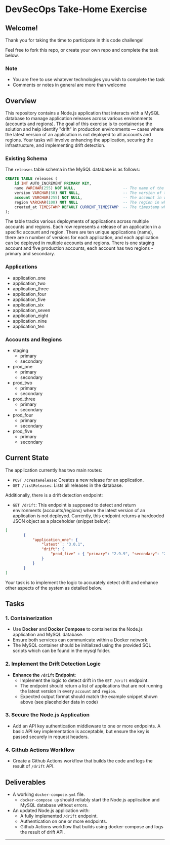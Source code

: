 # DevSecOps Take-Home Exercise

## Welcome!
Thank you for taking the time to participate in this code challenge!

Feel free to fork this repo, or create your own repo and complete the task below.

### Note
- You are free to use whatever technologies you wish to complete the task
- Comments or notes in general are more than welcome

## Overview

This repository contains a Node.js application that interacts with a MySQL database to manage application releases across various environments (accounts and regions). The goal of this exercise is to containerise the solution and help identify "drift" in production environments — cases where the latest version of an application is not deployed to all accounts and regions. Your tasks will involve enhancing the application, securing the infrastructure, and implementing drift detection.

### Existing Schema

The `releases` table schema in the MySQL database is as follows:

```sql
CREATE TABLE releases (
    id INT AUTO_INCREMENT PRIMARY KEY,
    name VARCHAR(255) NOT NULL,                     -- The name of the application
    version VARCHAR(50) NOT NULL,                   -- The version of the application
    account VARCHAR(255) NOT NULL,                  -- The account in which the app is deployed
    region VARCHAR(100) NOT NULL                    -- The region in which the app is deployed
    created_at TIMESTAMP DEFAULT CURRENT_TIMESTAMP  -- The timestamp when the release was created
);
```
    

The table tracks various deployments of applications across multiple accounts and regions. Each row represents a release of an application in a specific account and region.
There are ten unique applications (name), there are n number of versions for each application, and each application can be deployed in multiple accounts and regions.
There is one staging account and five production accounts, each account has two regions - primary and secondary.

### Applications
- application_one
- application_two
- application_three
- application_four
- application_five
- application_six
- application_seven
- application_eight
- application_nine
- application_ten

### Accounts and Regions
- staging
    - primary
    - secondary
- prod_one
    - primary
    - secondary
- prod_two
    - primary
    - secondary
- prod_three
    - primary
    - secondary
- prod_four
    - primary
    - secondary
- prod_five
    - primary
    - secondary

## Current State

The application currently has two main routes:
- `POST /createRelease`: Creates a new release for an application.
- `GET /listReleases`: Lists all releases in the database.

Additionally, there is a drift detection endpoint:
- `GET /drift`: This endpoint is supposed to detect and return environments (accounts/regions) where the latest version of an application is not deployed. Currently, this endpoint returns a hardcoded JSON object as a placeholder (snippet below):

```json
[
        { 
            "application_one": {
                "latest" : "3.0.1",
                "drift": {
                    "prod_five" : { "primary": "2.9.9", "secondary": "2.9.9" }
                }
            }
        }
]
```

Your task is to implement the logic to accurately detect drift and enhance other aspects of the system as detailed below.

## Tasks

### 1. Containerization
- Use **Docker** and **Docker Compose** to containerize the Node.js application and MySQL database.
- Ensure both services can communicate within a Docker network.
- The MySQL container should be initialized using the provided SQL scripts which can be found in the mysql folder.

### 2. Implement the Drift Detection Logic
- **Enhance the `/drift` Endpoint**:
  - Implement the logic to detect drift in the `GET /drift` endpoint.
  - The endpoint should return a list of applications that are not running the latest version in every `account` and `region`.
  - Expected output format should match the example snippet shown above (see placeholder data in code)

### 3. Secure the Node.js Application
  - Add an API key authentication middleware to one or more endpoints. A basic API key implementation is acceptable, but ensure the key is passed securely in request headers.

### 4. Github Actions Workflow 
 - Create a Github Actions workflow that builds the code and logs the result of ` /drift ` API.

## Deliverables
- A working `docker-compose.yml` file.
    -  `docker-compose up` should reliably start the Node.js application and MySQL database without errors.
- An updated Node.js application with:
  - A fully implemented `/drift` endpoint.
  - Authentication on one or more endpoints.
  - Github Actions workflow that builds using docker-compose and logs the result of drift API.

---
